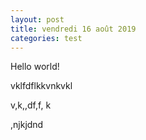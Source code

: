 ```yaml
---
layout: post
title: vendredi 16 août 2019
categories: test
---
```

Hello world!

vklfdflkkvnkvkl 

v,k,,df,f, k

,njkjdnd
